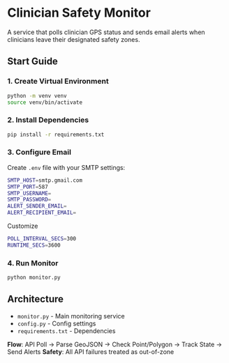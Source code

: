 # Clinician Safety Monitor

A service that polls clinician GPS status and sends email alerts when clinicians leave their designated safety zones.

## Start Guide

### 1. Create Virtual Environment
```bash
python -m venv venv
source venv/bin/activate
```

### 2. Install Dependencies
```bash
pip install -r requirements.txt
```

### 3. Configure Email
Create `.env` file with your SMTP settings:
```bash
SMTP_HOST=smtp.gmail.com
SMTP_PORT=587
SMTP_USERNAME=
SMTP_PASSWORD=
ALERT_SENDER_EMAIL=
ALERT_RECIPIENT_EMAIL=
```

Customize
```bash
POLL_INTERVAL_SECS=300
RUNTIME_SECS=3600
```

### 4. Run Monitor
```bash
python monitor.py
```

## Architecture

- `monitor.py` - Main monitoring service
- `config.py` - Config settings
- `requirements.txt` - Dependencies

**Flow**: API Poll → Parse GeoJSON → Check Point/Polygon → Track State → Send Alerts
**Safety**: All API failures treated as out-of-zone

